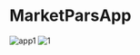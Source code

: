 # MarketParsApp

![app1](https://github.com/pavel-ryzhakov/MarketParsApp/assets/85421759/e5362a4c-a609-4242-a4c6-8b2cf7b27b9d)
![1](https://github.com/pavel-ryzhakov/MarketParsApp/assets/85421759/5dcc9662-a652-49d3-9249-c64badb8dd87)
